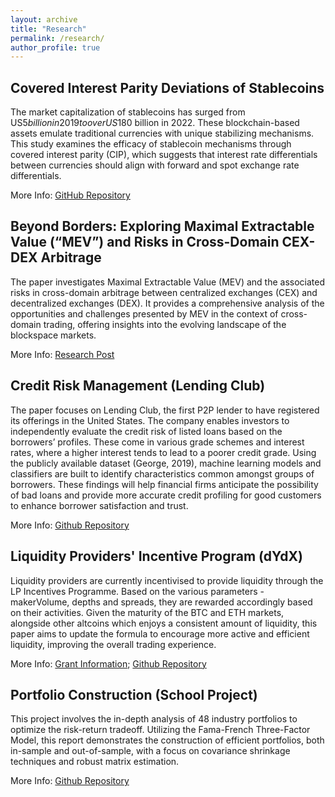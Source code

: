 ```yaml
---
layout: archive
title: "Research"
permalink: /research/
author_profile: true
---
```



**Covered Interest Parity Deviations of Stablecoins**
------
The market capitalization of stablecoins has surged from US$5 billion in 2019 to over US$180 billion in 2022. These blockchain-based assets emulate traditional currencies with unique stabilizing mechanisms. This study examines the efficacy of stablecoin mechanisms through covered interest parity (CIP), which suggests that interest rate differentials between currencies should align with forward and spot exchange rate differentials. <br/>

More Info: [GitHub Repository](https://github.com/ccwhgetgit/Covered-Interest-Parity-Deviations-Stablecoins)

**Beyond Borders: Exploring Maximal Extractable Value (“MEV”) and Risks in Cross-Domain CEX-DEX Arbitrage**
------
The paper investigates Maximal Extractable Value (MEV) and the associated risks in cross-domain arbitrage between centralized exchanges (CEX) and decentralized exchanges (DEX). It provides a comprehensive analysis of the opportunities and challenges presented by MEV in the context of cross-domain trading, offering insights into the evolving landscape of the blockspace markets. <br/>

More Info: [Research Post](https://ethresear.ch/t/empirical-analysis-of-cross-domain-cex-dex-arbitrage-on-ethereum/17620)

**Credit Risk Management (Lending Club)**
-----
The paper focuses on Lending Club, the first P2P lender to have registered its offerings in the United States. The company enables investors to independently evaluate the credit risk of listed loans based on the borrowers’ profiles. These come in various grade schemes and interest rates, where a higher interest tends to lead to a poorer credit grade. Using the publicly available dataset (George, 2019), machine learning models and classifiers are built to identify characteristics common amongst groups of borrowers. These findings will help financial firms anticipate the possibility of bad loans and provide more accurate credit profiling for good customers to enhance borrower satisfaction and trust.

More Info: [Github Repository](https://github.com/ccwhgetgit/CreditRiskManagement_LendingClub)

**Liquidity Providers' Incentive Program (dYdX)**
-----
Liquidity providers are currently incentivised to provide liquidity through the LP Incentives Programme. Based on the various parameters - makerVolume, depths and spreads, they are rewarded accordingly based on their activities. Given the maturity of the BTC and ETH markets, alongside other altcoins which enjoys a consistent amount of liquidity, this paper aims to update the formula to encourage more active and efficient
liquidity, improving the overall trading experience. <br/>


More Info: [Grant Information](https://www.dydxgrants.com/grants/lp-rewards-formula-optimization); [Github Repository](https://github.com/ccwhgetgit/dYdX_LPRewardsOpt)


**Portfolio Construction (School Project)**
-----
This project involves the in-depth analysis of 48 industry portfolios to optimize the risk-return tradeoff. Utilizing the Fama-French Three-Factor Model, this report demonstrates the construction of efficient portfolios, both in-sample and out-of-sample, with a focus on covariance shrinkage techniques and robust matrix estimation.

More Info: [Github Repository](https://github.com/ccwhgetgit/Portfolio-Construction)